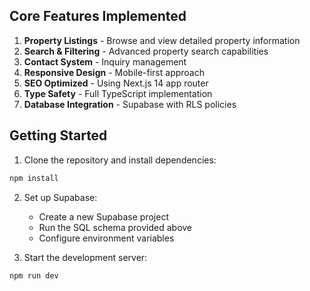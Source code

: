 ## Core Features Implemented

1. **Property Listings** - Browse and view detailed property information
2. **Search & Filtering** - Advanced property search capabilities
3. **Contact System** - Inquiry management
4. **Responsive Design** - Mobile-first approach
5. **SEO Optimized** - Using Next.js 14 app router
6. **Type Safety** - Full TypeScript implementation
7. **Database Integration** - Supabase with RLS policies

## Getting Started

1. Clone the repository and install dependencies:

```bash
npm install
```

2. Set up Supabase:

   - Create a new Supabase project
   - Run the SQL schema provided above
   - Configure environment variables

3. Start the development server:

```bash
npm run dev
```
